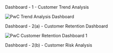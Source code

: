 Dashboard - 1 - Customer Trend Analysis

![PwC Trend Analysis Dashboard](https://github.com/SanjaysAnalysis/PwC_Power_BI/assets/150272382/d9bf7742-58a3-4c33-8ad3-e3210b886f0d)

Dashboard - 2(a) - Customer Retention Dashboard

![PwC Customer Retention Dashboard 1](https://github.com/SanjaysAnalysis/PwC_Power_BI/assets/150272382/eedbde1e-76aa-48cb-bcaf-87429525bd30)

Dashboard - 2(b) - Customer Risk Analysis

